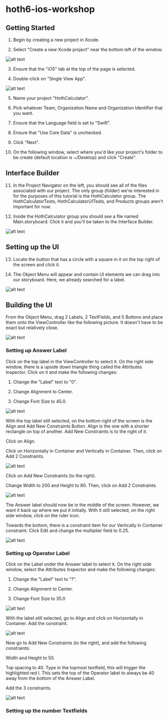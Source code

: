 # hoth6-ios-workshop

## Getting Started 

1. Begin by creating a new project in Xcode.

2. Select "Create a new Xcode project" near the bottom left of the window.


![alt text](https://github.com/uclaacm/hoth6-ios-workshop/blob/feature/shirly/images/Start.png)




3. Ensure that the "iOS" tab at the top of the page is selected.

4. Double-click on "Single View App".

![alt text](https://github.com/uclaacm/hoth6-ios-workshop/blob/feature/shirly/images/ChooseApp.png)


5. Name your project "HothCalculator".

6. Pick whatever Team, Organization Name and Organization Identifier that you want.

7. Ensure that the Language field is set to "Swift".

8. Ensure that "Use Core Data" is unchecked.

9. Click "Next".

10. On the following window, select where you'd like your project's folder to be create (default location is ~/Desktop) and click "Create".

## Interface Builder 

11. In the Project Navigator on the left, you should see all of the files associated with our project. The only group (folder) we're interested in for the purposes of this tutorial is the HothCalculator group. The HothCalculatorTests, HothCalculatorUITests, and Products groups aren't important for now.

12. Inside the HothCalculator group you should see a file named Main.storyboard. Click it and you'll be taken to the Interface Builder.

![alt text](https://github.com/uclaacm/hoth6-ios-workshop/blob/feature/shirly/images/ChooseStoryboard.png)

## Setting up the UI 


13. Locate the button that has a circle with a square in it on the top right of the screen and click it.

14. The Object Menu will appear and contain UI elements we can drag into our storyboard. Here, we already searched for a label. 


![alt text](https://github.com/uclaacm/hoth6-ios-workshop/blob/feature/shirly/images/AddLabelFromLibrary.png)



## Building the UI 

From the Object Menu, drag 2 Labels, 2 TextFields, and 5 Buttons and place them onto the ViewController like the following picture. It doesn't have to be exact but relatively close. 

![alt text](https://github.com/uclaacm/hoth6-ios-workshop/blob/feature/shirly/images/AddingEverything2.png)


### Setting up Answer Label 

Click on the top label in the ViewController to select it. On the right side window, there is a upside down triangle thing called the Attributes Inspector. Click on it and make the following changes: 

1. Change the "Label" text to "0". 

2. Change Alignment to Center. 

3. Change Font Size to 45.0.

![alt text](https://github.com/uclaacm/hoth6-ios-workshop/blob/feature/shirly/images/ChangeSettingsOfAnswer.png)

With the top label still selected, on the bottom right of the screen is the Align and Add New Constraints Button. Align is the one with a shorter rectangle on top of another. Add New Constraints is to the right of it. 

Click on Align. 

Click on Horizontally in Container and Vertically in Container. Then, click on Add 2 Constraints. 

![alt text](https://github.com/uclaacm/hoth6-ios-workshop/blob/feature/shirly/images/BothAlignments.png)


Click on Add New Constraints (to the right). 

Change Width to 200 and Height to 80. Then, click on Add 2 Constraints.


![alt text](https://github.com/uclaacm/hoth6-ios-workshop/blob/feature/shirly/images/AnswerSizeConstraints.png)



The Answer label should now be in the middle of the screen. However, we want it back up where we put it initially. With it still selected, on the right side window, click on the ruler icon. 



Towards the bottom, there is a constraint item for our Vertically in Container constraint. Click Edit and change the multiplier field to 0.25. 

![alt text](https://github.com/uclaacm/hoth6-ios-workshop/blob/feature/shirly/images/AnswerVerticalAlignment.png)


### Setting up Operator Label 


Click on the Label under the Answer label to select it. On the right side window, select the Attributes Inspector and make the following changes: 


1. Change the "Label" text to "?". 

2. Change Alignment to Center. 

3. Change Font Size to 35.0

![alt text](https://github.com/uclaacm/hoth6-ios-workshop/blob/feature/shirly/images/ChangeSettingsOfOperator.png)

With the label still selected, go to Align and click on Horizontally in Container. Add the constraint.

![alt text](https://github.com/uclaacm/hoth6-ios-workshop/blob/feature/shirly/images/HorizontalAlignment.png)

Now go to Add New Constraints (to the right), and add the following constraints: 

Width and Height to 50.

Top spacing to 40. Type in the topmost textfield, this will trigger the highlighted red I. This sets the top of the Operator label to always be 40 away from the bottom of the Answer Label. 

Add the 3 constraints. 

![alt text](https://github.com/uclaacm/hoth6-ios-workshop/blob/feature/shirly/images/OperatorConstraints.png)

### Setting up the number Textfields 


